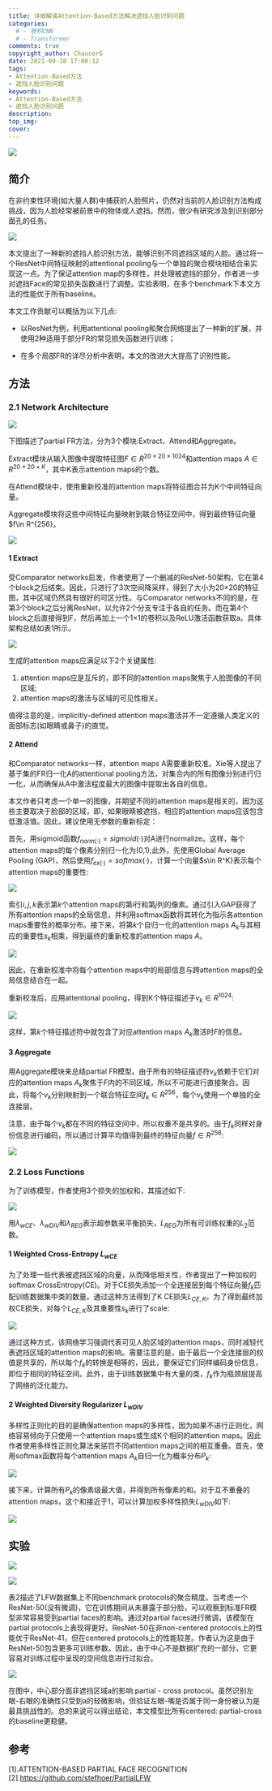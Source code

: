 ```yaml
---
title: 详细解读Attention-Based方法解决遮挡人脸识别问题
categories:
  # - 卷积CNN
  # - Transformer
comments: true
copyright_author: ChaucerG
date: 2021-09-18 17:00:12
tags:
- Attention-Based方法
- 遮挡人脸识别问题
keywords:
- Attention-Based方法
- 遮挡人脸识别问题
description:
top_img:
cover:
---
```


![](https://gitee.com/chaucerg/pic_-web/raw/master/images_20210616/0.png)

## 简介
在非约束性环境(如大量人群)中捕获的人脸照片，仍然对当前的人脸识别方法构成挑战，因为人脸经常被前景中的物体或人遮挡。然而，很少有研究涉及到识别部分面孔的任务。

![](https://gitee.com/chaucerg/pic_-web/raw/master/images_20210616/1.png)

本文提出了一种新的遮挡人脸识别方法，能够识别不同遮挡区域的人脸。通过将一个ResNet中间特征映射的attentional pooling与一个单独的聚合模块相结合来实现这一点。为了保证attention map的多样性，并处理被遮挡的部分，作者进一步对遮挡Face的常见损失函数进行了调整。实验表明，在多个benchmark下本文方法的性能优于所有baseline。

本文工作贡献可以概括为以下几点:

- 以ResNet为例，利用attentional pooling和聚合网络提出了一种新的扩展，并使用2种适用于部分FR的常见损失函数进行训练；

- 在多个局部FR的详尽分析中表明，本文的改进大大提高了识别性能。

## 方法
### 2.1 Network Architecture

![](https://gitee.com/chaucerg/pic_-web/raw/master/images_20210616/2.png)

下图描述了partial FR方法，分为3个模块:Extract、Attend和Aggregate。

Extract模块从输入图像中提取特征图$F\in R^{20×20×1024}$和attention maps  $A\in R^{20×20×K}$，其中K表示attention maps的个数。

在Attend模块中，使用重新校准的attention maps将特征图合并为K个中间特征向量。

Aggregate模块将这些中间特征向量映射到联合特征空间中，得到最终特征向量$f\in R^{256}。

![](https://gitee.com/chaucerg/pic_-web/raw/master/images_20210616/3.png)

#### 1 Extract
受Comparator networks启发，作者使用了一个删减的ResNet-50架构，它在第4个block之后结束。因此，只进行了3次空间降采样，得到了大小为20×20的特征图，其中区域仍然具有很好的可区分性。与Comparator networks不同的是，在第3个block之后分离ResNet，以允许2个分支专注于各自的任务。而在第4个block之后直接得到F，然后再加上一个1×1的卷积以及ReLU激活函数获取a。具体架构总结如表1所示。

![](https://gitee.com/chaucerg/pic_-web/raw/master/images_20210616/4.png)

生成的attention maps应满足以下2个关键属性:
1) attention maps应是互斥的，即不同的attention maps聚焦于人脸图像的不同区域;
2) attention maps的激活与区域的可见性相关。

值得注意的是，implicitly-defined attention maps激活并不一定遵循人类定义的面部标志(如眼睛或鼻子)的直觉。

#### 2 Attend
和Comparator networks一样，attention maps A需要重新校准。Xie等人提出了基于集的FR归一化A的attentional pooling方法，对集合内的所有图像分别进行归一化，从而确保从A中激活程度最大的图像中提取出各自的信息。

本文作者只考虑一个单一的图像，并期望不同的attention maps是相关的，因为这些主要取决于脸部的区域，即，如果眼睛被遮挡，相应的attention maps应该包含低激活值。因此，建议使用无参数的重新标定：

首先，用sigmoid函数$f_{norm(·)}= sigmoid(·)$对A进行normalize。这样，每个attention maps的每个像素分别归一化为(0,1);此外，先使用Global Average Pooling (GAP)，然后使用$f_{ex(·)}= softmax(·)$，计算一个向量$s\in R^K}表示每个attention maps的重要性:

![](https://gitee.com/chaucerg/pic_-web/raw/master/images_20210616/5.png)

索引$i,j,k$表示第$k$个attention maps的第$i$行和第$j$列的像素。通过引入GAP获得了所有attention maps的全局信息，并利用softmax函数将其转化为指示各attention maps重要性的概率分布。接下来，将第$k$个自归一化的attention maps $A_k$与其相应的重要性$s_k$相乘，得到最终的重新校准的attention maps $A$。

![](https://gitee.com/chaucerg/pic_-web/raw/master/images_20210616/6.png)

因此，在重新校准中将每个attention maps中的局部信息与跨attention maps的全局信息结合在一起。

重新校准后，应用attentional pooling，得到K个特征描述子$v_k \in R^{1024}$:

![](https://gitee.com/chaucerg/pic_-web/raw/master/images_20210616/7.png)

这样，第$k$个特征描述符中就包含了对应attention maps $A_k$激活时$F$的信息。

#### 3 Aggregate
用Aggregate模块来总结partial FR模型。由于所有的特征描述符$v_k$依赖于它们对应的attention maps $A_k$聚焦于$F$内的不同区域，所以不可能进行直接聚合。因此，将每个$v_k$分别映射到一个联合特征空间$f_k\in R^{256}$，每个$v_k$使用一个单独的全连接层。

注意，由于每个$v_k$都在不同的特征空间中，所以权重不是共享的。由于$f_k$同样对身份信息进行编码，所以通过计算平均值得到最终的特征向量$f\in R^{256}$:

![](https://gitee.com/chaucerg/pic_-web/raw/master/images_20210616/8.png)

### 2.2 Loss Functions
为了训练模型，作者使用3个损失的加权和，其描述如下:

![](https://gitee.com/chaucerg/pic_-web/raw/master/images_20210616/9.png)

用$\lambda_{wCE}$、$\lambda_{wDIV}$和$\lambda_{REG}$表示超参数来平衡损失，$L_{REG}$为所有可训练权重的$L_2$范数。

#### 1 Weighted Cross-Entropy $L_{wCE}$
为了处理一些代表被遮挡区域的向量，从而降低相关性，作者提出了一种加权的softmax CrossEntropy(CE)。对于CE损失添加一个全连接层到每个特征向量$f_k$匹配训练数据集中类的数量。通过这种方法得到了K CE损失$L_{CE,K}$。为了得到最终加权CE损失，对每个$L_{CE,K}$及其重要性$s_k$进行了scale:

![](https://gitee.com/chaucerg/pic_-web/raw/master/images_20210616/10.png)

通过这种方式，该网络学习强调代表可见人脸区域的attention maps，同时减轻代表遮挡区域的attention maps的影响。需要注意的是，由于最后一个全连接层的权值是共享的，所以每个$f_k$的转换是相等的，因此，要保证它们同样编码身份信息，即位于相同的特征空间。此外，由于训练数据集中有大量的类，$f_k$作为瓶颈层提高了网络的泛化能力。

#### 2 Weighted Diversity Regularizer $L_{wDIV}$
多样性正则化的目的是确保attention maps的多样性，因为如果不进行正则化，网络容易倾向于只使用一个attention maps或生成K个相同的attention maps。因此作者使用多样性正则化算法来惩罚不同attention maps之间的相互重叠。首先，使用softmax函数将每个attention maps $A_k$自归一化为概率分布$P_k$:

![](https://gitee.com/chaucerg/pic_-web/raw/master/images_20210616/11.png)

接下来，计算所有$P_k$的像素级最大值，并得到所有像素的和。对于互不重叠的attention maps，这个和接近于1，可以计算加权多样性损失$L_{wDIV}$如下:

![](https://gitee.com/chaucerg/pic_-web/raw/master/images_20210616/12.png)

## 实验

![](https://gitee.com/chaucerg/pic_-web/raw/master/images_20210616/13.png)


![](https://gitee.com/chaucerg/pic_-web/raw/master/images_20210616/14.png)

表2描述了LFW数据集上不同benchmark protocols的聚合精度。当考虑一个ResNet-50(没有微调)，它在训练期间从未暴露于部分脸，可以观察到标准FR模型非常容易受到partial faces的影响。通过对partial faces进行微调，该模型在partial protocols上表现得更好。ResNet-50在非non-centered protocols上的性能优于ResNet-41，但在centered protocols上的性能较差。作者认为这是由于ResNet-50包含更多可训练参数。因此，由于中心不是数据扩充的一部分，它更容易对训练过程中呈现的空间信息进行过拟合。

![](https://gitee.com/chaucerg/pic_-web/raw/master/images_20210616/15.png)

在图中，中心部分面非遮挡区域a的影响:partial - cross protocol。虽然识别左眼-右眼的准确性只受到a的轻微影响，但验证左眼-嘴是否属于同一身份被认为是最具挑战性的。总的来说可以得出结论，本文模型比所有centered: partial-cross的baseline更稳健。

## 参考
[1].ATTENTION-BASED PARTIAL FACE RECOGNITION
[2].https://github.com/stefhoer/PartialLFW<br>
